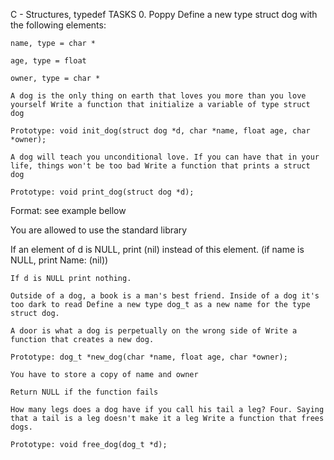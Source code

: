 C - Structures, typedef TASKS 0. Poppy Define a new type struct dog with the following elements:

	name, type = char *

	age, type = float

	owner, type = char *

	A dog is the only thing on earth that loves you more than you love yourself Write a function that initialize a variable of type struct dog

	Prototype: void init_dog(struct dog *d, char *name, float age, char *owner);

	A dog will teach you unconditional love. If you can have that in your life, things won't be too bad Write a function that prints a struct dog

	Prototype: void print_dog(struct dog *d);

Format: see example bellow

You are allowed to use the standard library

If an element of d is NULL, print (nil) instead of this element. (if name is NULL, print Name: (nil))

	If d is NULL print nothing.

	Outside of a dog, a book is a man's best friend. Inside of a dog it's too dark to read Define a new type dog_t as a new name for the type struct dog.

	A door is what a dog is perpetually on the wrong side of Write a function that creates a new dog.

	Prototype: dog_t *new_dog(char *name, float age, char *owner);

	You have to store a copy of name and owner

	Return NULL if the function fails

	How many legs does a dog have if you call his tail a leg? Four. Saying that a tail is a leg doesn't make it a leg Write a function that frees dogs.

	Prototype: void free_dog(dog_t *d);


